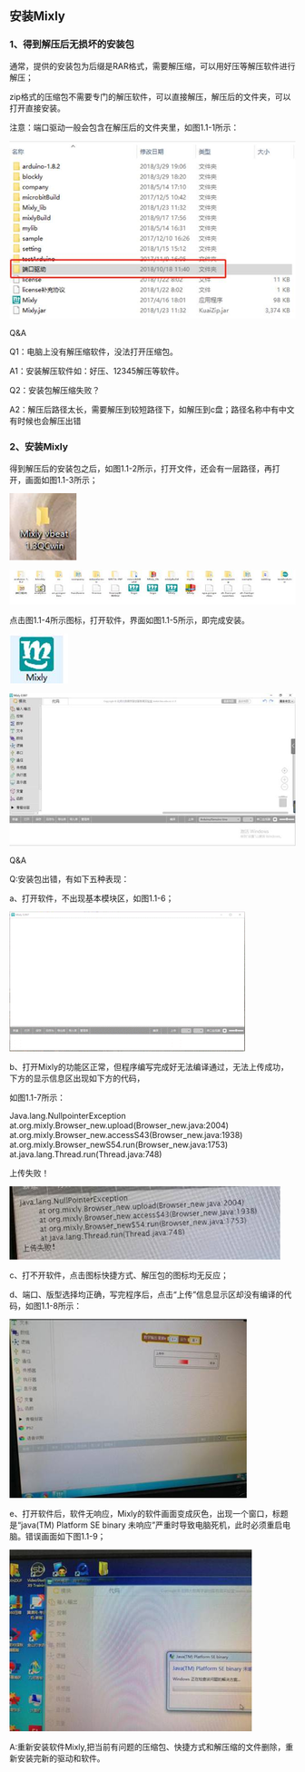 ## 安装Mixly

### 1、得到解压后无损坏的安装包

通常，提供的安装包为后缀是RAR格式，需要解压缩，可以用好压等解压软件进行解压；

zip格式的压缩包不需要专门的解压软件，可以直接解压，解压后的文件夹，可以打开直接安装。

注意：端口驱动一般会包含在解压后的文件夹里，如图1.1-1所示：

![图1.1-1](/assets/image002.jpg)

Q&A

Q1：电脑上没有解压缩软件，没法打开压缩包。

A1：安装解压软件如：好压、12345解压等软件。

Q2：安装包解压缩失败？

A2：解压后路径太长，需要解压到较短路径下，如解压到c盘；路径名称中有中文有时候也会解压出错

### 2、安装Mixly

得到解压后的安装包之后，如图1.1-2所示，打开文件，还会有一层路径，再打开，画面如图1.1-3所示；

![图1.1-2](/assets/image004.jpg)


![图1.1-3](/assets/image006.jpg)


 点击图1.1-4所示图标，打开软件，界面如图1.1-5所示，即完成安装。

![图1.1-4](/assets/image008.jpg)


![图1.1-5](/assets/image010.jpg)


Q&A

Q:安装包出错，有如下五种表现：

a、打开软件，不出现基本模块区，如图1.1-6；

![图1.1-6](/assets/image012.gif)


b、打开Mixly的功能区正常，但程序编写完成好无法编译通过，无法上传成功，下方的显示信息区出现如下方的代码，

如图1.1-7所示：

Java.lang.NullpointerException          at.org.mixly.Browser_new.upload(Browser_new.java:2004)  at.org.mixly.Browser_new.accessS43(Browser_new.java:1938)    at.org.mixly.Browser_newS54.run(Browser_new.java:1753)
at.java.lang.Thread.run(Thread.java:748)

上传失败！

![图1.1-7](/assets/image014.jpg)

c、打不开软件，点击图标快捷方式、解压包的图标均无反应；

d、端口、版型选择均正确，写完程序后，点击“上传”信息显示区却没有编译的代码，如图1.1-8所示：

![图1.1-8](/assets/image016.jpg)

e、打开软件后，软件无响应，Mixly的软件画面变成灰色，出现一个窗口，标题是“java(TM) Platform SE binary 未响应”严重时导致电脑死机，此时必须重启电脑。错误画面如下图1.1-9；

![图1.1-9](/assets/image018.jpg)

A:重新安装软件Mixly,把当前有问题的压缩包、快捷方式和解压缩的文件删除，重新安装完新的驱动和软件。
